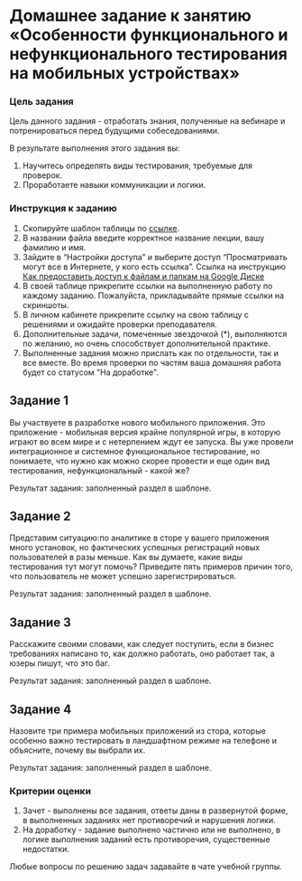 # Домашнее задание к занятию «Особенности функционального и нефункционального тестирования на мобильных устройствах»

### Цель задания

Цель данного задания - отработать знания, полученные на вебинаре и потренироваться перед будущими собеседованиями.

В результате выполнения этого задания вы:

1. Научитесь определять виды тестирования, требуемые для проверок.
2. Проработаете навыки коммуникации и логики.


### Инструкция к заданию

1. Скопируйте шаблон таблицы по [ссылке](https://docs.google.com/document/d/1UNTO_GtAS7kLxM8hbalMXmF1Sua-0_TgOOfJCCydZc0/edit?usp=sharing).
2. В названии файла введите корректное название лекции, вашу фамилию и имя.
3. Зайдите в “Настройки доступа” и выберите доступ “Просматривать могут все в Интернете, у кого есть ссылка”. Ссылка на инструкцию [Как предоставить доступ к файлам и папкам на Google Диске](https://support.google.com/docs/answer/2494822?hl=ru&co=GENIE.Platform%3DDesktop)
5. В своей таблице прикрепите ссылки на выполненную работу по каждому заданию. Пожалуйста, прикладывайте прямые ссылки на скриншоты.
6. В личном кабинете прикрепите ссылку на свою таблицу с решениями и ожидайте проверки преподавателя.
7. Дополнительные задачи, помеченные звездочкой (*), выполняются по желанию, но очень способствует дополнительной практике.
8. Выполненные задания можно прислать как по отдельности, так и все вместе. Во время проверки по частям ваша домашняя работа будет со статусом "На доработке".

## Задание 1

Вы участвуете в разработке нового мобильного приложения. Это приложение - мобильная версия крайне популярной игры, в которую играют во всем мире и с нетерпением ждут ее запуска. Вы уже провели интеграционное и системное функциональное тестирование, но понимаете, что нужно как можно скорее провести и еще один вид тестирования, нефункциональный - какой же?

Результат задания: заполненный раздел в шаблоне.

## Задание 2 

Представим ситуацию:по аналитике в сторе у вашего приложения много установок, но фактических успешных регистраций новых пользователей в разы меньше.
Как вы думаете, какие виды тестирования тут могут помочь? Приведите пять примеров причин того, что пользователь не может успешно зарегистрироваться.

Результат задания: заполненный раздел в шаблоне.

## Задание 3

Расскажите своими словами, как следует поступить, если в бизнес требованиях написано то, как должно работать, оно работает так, а юзеры пишут, что это баг.

Результат задания: заполненный раздел в шаблоне.



## Задание 4

Назовите три примера мобильных приложений из стора, которые особенно важно тестировать в ландшафтном режиме на телефоне и объясните, почему вы выбрали их.

Результат задания: заполненный раздел в шаблоне.


### Критерии оценки

1. Зачет - выполнены все задания, ответы даны в развернутой форме, в выполненных заданиях нет противоречий и нарушения логики.
2. На доработку - задание выполнено частично или не выполнено, в логике выполнения заданий есть противоречия, существенные недостатки.


Любые вопросы по решению задач задавайте в чате учебной группы.

